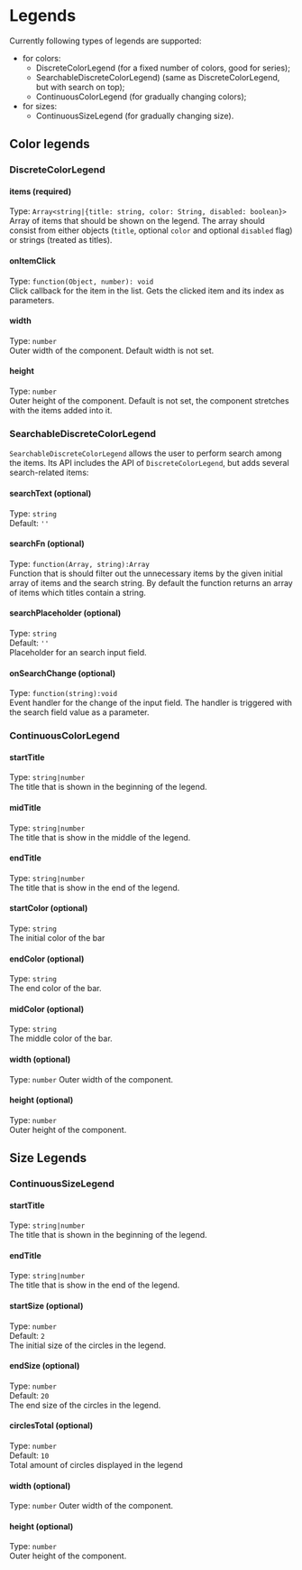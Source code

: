 # Legends

Currently following types of legends are supported:

- for colors:
  * DiscreteColorLegend (for a fixed number of colors, good for series);
  * SearchableDiscreteColorLegend) (same as DiscreteColorLegend, but with search on top);
  * ContinuousColorLegend (for gradually changing colors);
- for sizes:
  * ContinuousSizeLegend (for gradually changing size).

## Color legends

### DiscreteColorLegend

#### items (required)
Type: `Array<string|{title: string, color: String, disabled: boolean}>`  
Array of items that should be shown on the legend. The array should consist from either objects (`title`, optional `color` and optional `disabled` flag) or strings (treated as titles).

#### onItemClick
Type: `function(Object, number): void`  
Click callback for the item in the list. Gets the clicked item and its index as parameters.

#### width
Type: `number`  
Outer width of the component. Default width is not set.

#### height
Type: `number`  
Outer height of the component. Default is not set, the component stretches with the items added into it.

### SearchableDiscreteColorLegend

`SearchableDiscreteColorLegend` allows the user to perform search among the items.
Its API includes the API of `DiscreteColorLegend`, but adds several search-related items:

#### searchText (optional)
Type: `string`  
Default: `''`  

#### searchFn (optional)
Type: `function(Array, string):Array`  
Function that is should filter out the unnecessary items by the given initial array of items and the search string. By default the function returns an array of items which titles contain a string.

#### searchPlaceholder (optional)
Type: `string`  
Default: `''`  
Placeholder for an search input field.

#### onSearchChange (optional)
Type: `function(string):void`  
Event handler for the change of the input field. The handler is triggered with the search field value as a parameter.

### ContinuousColorLegend

#### startTitle
Type: `string|number`  
The title that is shown in the beginning of the legend.

#### midTitle
Type: `string|number`  
The title that is show in the middle of the legend.

#### endTitle
Type: `string|number`  
The title that is show in the end of the legend.

#### startColor (optional)
Type: `string`     
The initial color of the bar

#### endColor (optional)
Type: `string`    
The end color of the bar.

#### midColor (optional)
Type: `string`    
The middle color of the bar.

#### width (optional)
Type: `number`
Outer width of the component.

#### height (optional)
Type: `number`  
Outer height of the component.

## Size Legends

### ContinuousSizeLegend

#### startTitle
Type: `string|number`  
The title that is shown in the beginning of the legend.

#### endTitle
Type: `string|number`  
The title that is show in the end of the legend.

#### startSize (optional)
Type: `number`  
Default: `2`   
The initial size of the circles in the legend.

#### endSize (optional)
Type: `number`  
Default: `20`  
The end size of the circles in the legend.

#### circlesTotal (optional)
Type: `number`  
Default: `10`  
Total amount of circles displayed in the legend

#### width (optional)
Type: `number`
Outer width of the component.

#### height (optional)
Type: `number`  
Outer height of the component.
